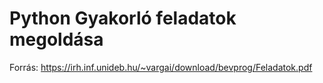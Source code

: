 # Python Gyakorló feladatok megoldása

Forrás: https://irh.inf.unideb.hu/~vargai/download/bevprog/Feladatok.pdf
